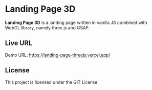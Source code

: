 # Landing Page 3D
**Landing Page 3D** is a landing page written in vanilla JS combined with WebGL library, namely three.js and GSAP.


## Live URL
Demo URL: https://landing-page-threejs.vercel.app/

## License

This project is licensed under the GIT License.
